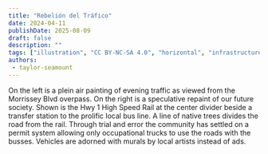 ```yaml
---
title: "Rebelión del Tráfico"
date: 2024-04-11
publishDate: 2025-08-09
draft: false
description: ""
tags: ["illustration", "CC BY-NC-SA 4.0", "horizontal", "infrastructure", "city", "transport", "train", "trees"]
authors:
 - taylor-seamount
---
```


On the left is a plein air painting of evening traffic as viewed from the Morrissey Blvd overpass. On the right is a speculative repaint of our future society. Shown is the Hwy 1 High Speed Rail at the center divider beside a transfer station to the prolific local bus line. A line of native trees divides the road from the rail. Through trial and error the community has settled on a permit system allowing only occupational trucks to use the roads with the busses. Vehicles are adorned with murals by local artists instead of ads.
